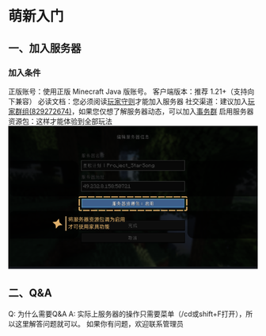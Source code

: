 # 萌新入门
## 一、加入服务器
### 加入条件
正版账号：使用正版 Minecraft Java 版账号。
客户端版本：推荐 1.21+（支持向下兼容）
必读文档：您必须阅读[玩家守则](/pages/docs/rules)才能加入服务器
社交渠道：建议加入[玩家群组(829272674)](https://qm.qq.com/cgi-bin/qm/qr?k=P0s88fHw8A8UhIf4zu0qL6vkkf4oxlQU&jump_from=webapi&authKey=dPjZ/dM6O1LvaMKgWGZ3TCyZL6w7hr7BjeeFgg8wyVYtmuABFUqnqm4InpIU8a4J)，如果您仅想了解服务器动态，可以加入[事务群](https://qm.qq.com/cgi-bin/qm/qr?k=FbkC7uOPkP8NLhfDLWg3UfXBpL2LaH2m&jump_from=webapi&authKey=sSplywRN8h9CDgahYd9PEdPs7Mw8BHhGqRhUkvCy5CJyA7TH//xGRXbTvJH1Mlq5)
启用服务器资源包：这样才能体验到全部玩法
![启用资源包](/pic/启用资源包.png)
## 二、Q&A
Q:
为什么需要Q&A
A:
实际上服务器的操作只需要菜单（/cd或shift+F打开），所以这里解答问题就可以。
如果你有问题，欢迎联系管理员

